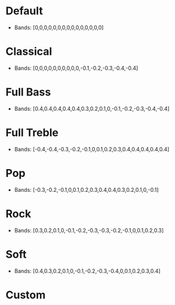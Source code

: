 # Default

-   Bands: [0,0,0,0,0,0,0,0,0,0,0,0,0,0,0]

# Classical

-   Bands: [0,0,0,0,0,0,0,0,0,0,-0.1,-0.2,-0.3,-0.4,-0.4]

# Full Bass

-   Bands: [0.4,0.4,0.4,0.4,0.4,0.3,0.2,0.1,0,-0.1,-0.2,-0.3,-0.4,-0.4]

# Full Treble

-   Bands: [-0.4,-0.4,-0.3,-0.2,-0.1,0,0.1,0.2,0.3,0.4,0.4,0.4,0.4,0.4]

# Pop

-   Bands: [-0.3,-0.2,-0.1,0,0.1,0.2,0.3,0.4,0.4,0.3,0.2,0.1,0,-0.1]

# Rock

-   Bands: [0.3,0.2,0.1,0,-0.1,-0.2,-0.3,-0.3,-0.2,-0.1,0,0.1,0.2,0.3]

# Soft

-   Bands: [0.4,0.3,0.2,0.1,0,-0.1,-0.2,-0.3,-0.4,0,0.1,0.2,0.3,0.4]

# Custom
